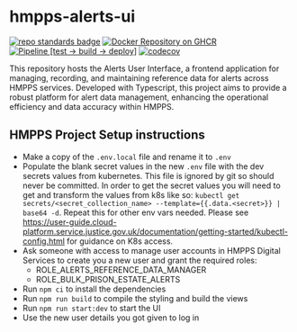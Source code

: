 # hmpps-alerts-ui
[![repo standards badge](https://img.shields.io/badge/endpoint.svg?&style=flat&logo=github&url=https%3A%2F%2Foperations-engineering-reports.cloud-platform.service.justice.gov.uk%2Fapi%2Fv1%2Fcompliant_public_repositories%2Fhmpps-alerts-ui)](https://operations-engineering-reports.cloud-platform.service.justice.gov.uk/public-report/hmpps-alerts-ui "Link to report")
[![Docker Repository on GHCR](https://img.shields.io/badge/ghcr.io-repository-2496ED.svg?logo=docker)](https://ghcr.io/ministryofjustice/hmpps-alerts-ui)
[![Pipeline [test -> build -> deploy]](https://github.com/ministryofjustice/hmpps-alerts-ui/actions/workflows/pipeline.yml/badge.svg?branch=main)](https://github.com/ministryofjustice/hmpps-alerts-ui/actions/workflows/pipeline.yml)
[![codecov](https://codecov.io/github/ministryofjustice/hmpps-alerts-ui/branch/main/graph/badge.svg)](https://codecov.io/github/ministryofjustice/hmpps-alerts-ui)

This repository hosts the Alerts User Interface, a frontend application for managing, recording, and maintaining reference data for alerts across HMPPS services. Developed with Typescript, this project aims to provide a robust platform for alert data management, enhancing the operational efficiency and data accuracy within HMPPS.

## HMPPS Project Setup instructions

  * Make a copy of the `.env.local` file and rename it to `.env`
  * Populate the blank secret values in the new `.env` file with the dev secrets values from kubernetes. This file is ignored by git so should never be committed. In order to get the secret values you will need to get and transform the values from k8s like so: `kubectl get secrets/<secret_collection_name> --template={{.data.<secret>}} | base64 -d`. Repeat this for other env vars needed. Please see https://user-guide.cloud-platform.service.justice.gov.uk/documentation/getting-started/kubectl-config.html for guidance on K8s access.
  * Ask someone with access to manage user accounts in HMPPS Digital Services to create you a new user and grant the required roles:
    * ROLE_ALERTS_REFERENCE_DATA_MANAGER
    * ROLE_BULK_PRISON_ESTATE_ALERTS
  * Run `npm ci` to install the dependencies
  * Run `npm run build` to compile the styling and build the views
  * Run `npm run start:dev` to start the UI
  * Use the new user details you got given to log in
